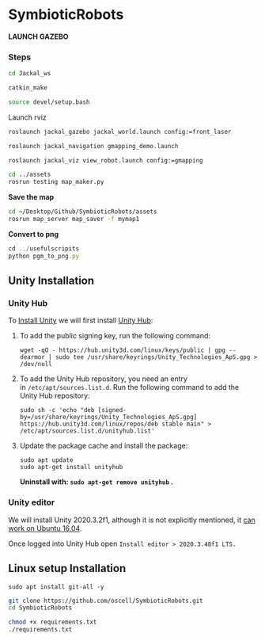 # SymbioticRobots

**LAUNCH GAZEBO**

### Steps

```bash
cd Jackal_ws
```

```bash
catkin_make
```

```bash
source devel/setup.bash
```

Launch rviz

```bash
roslaunch jackal_gazebo jackal_world.launch config:=front_laser
```

```bash
roslaunch jackal_navigation gmapping_demo.launch
```

```bash
roslaunch jackal_viz view_robot.launch config:=gmapping
```

```bash
cd ../assets
rosrun testing map_maker.py
```

************************Save the map************************

```bash
cd ~/Desktop/Github/SymbioticRobots/assets
rosrun map_server map_saver -f mymap1
```

****************************Convert to png****************************

```jsx
cd ../usefulscripits
python pgm_to_png.py
```

## Unity Installation

### Unity Hub

To [Install Unity](https://unity.com/download) we will first install [Unity Hub](https://docs.unity3d.com/hub/manual/InstallHub.html#install-hub-linux):

1. To add the public signing key, run the following command:
    
    ```
    wget -qO - https://hub.unity3d.com/linux/keys/public | gpg --dearmor | sudo tee /usr/share/keyrings/Unity_Technologies_ApS.gpg > /dev/null
    
    ```
    
2. To add the Unity Hub repository, you need an entry in `/etc/apt/sources.list.d`. Run the following command to add the Unity Hub repository:
    
    ```
    sudo sh -c 'echo "deb [signed-by=/usr/share/keyrings/Unity_Technologies_ApS.gpg] https://hub.unity3d.com/linux/repos/deb stable main" > /etc/apt/sources.list.d/unityhub.list'
    
    ```
    
3. Update the package cache and install the package:
    
    ```
    sudo apt update
    sudo apt-get install unityhub
    ```
    
    **Uninstall with: `sudo apt-get remove unityhub` .**
    

### Unity editor

We will install Unity 2020.3.2f1, although it is not explicitly mentioned, it [can work on Ubuntu 16.04](https://docs.unity3d.com/2020.1/Documentation/Manual/system-requirements.html).

Once logged into Unity Hub open `Install editor > 2020.3.48f1 LTS.`


## Linux setup Installation
```
sudo apt install git-all -y
```

```bash
git clone https://github.com/oscell/SymbioticRobots.git
cd SymbioticRobots
```

```bash
chmod +x requirements.txt
./requirements.txt
```
